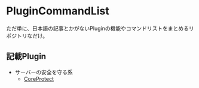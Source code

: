 # PluginCommandList

ただ単に、日本語の記事とかがないPluginの機能やコマンドリストをまとめるリポジトリなだけ。

## 記載Plugin
- サーバーの安全を守る系
    - [CoreProtect](/docs/protect/CoreProtect.md)